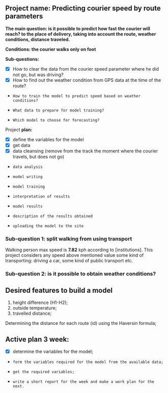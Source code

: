 ## Project name: Predicting courier speed by route parameters

**The main question: is it possible to predict how fast the courier will reach?
to the place of delivery, taking into account the route, weather conditions, distance traveled.**

**Conditions: the courier walks only on foot**

**Sub-questions:**

- [x] How to clear the data from the courier speed parameter where he did not go, but was driving?  
- [x] How to find out the weather condition from GPS data at the time of the route?  
-     How to train the model to predict speed based on weather conditions?  
-     What data to prepare for model training?  
-     Which model to choose for forecasting?  
 
Project **plan:**

- [x] define the variables for the model  
- [x] get data  
- [x] data cleansing (remove from the track the moment where the courier travels, but does not go)  
-     data analysis  
-     model writing  
-     model training  
-     interpretation of results  
-     model results  
-     description of the results obtained  
-     uploading the model to the site  
  
### Sub-question 1: split walking from using transport

Walking person max speed is **7.82** kph according to [institutions]. This
project considers any speed above mentioned value some kind of transporting:
driving a car, some kind of public transport etc.

### Sub-question 2: is it possible to obtain weather conditions?



## Desired features to build a model

1. height difference (H1-H2);  
2. outside temperature;  
3. travelled distance;  

Determining the distance for each route (id) using the Haversin formula;  

## Active plan 3 week:

- [x] determine the variables for the model;  
-     form the variables required for the model from the available data;  
-     get the required variables;  
-     write a short report for the week and make a work plan for the next.  


